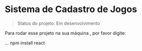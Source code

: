 <h1>Sistema de Cadastro de Jogos </h1>

> Status do projeto: Em desenvolvimento

Para rodar esse projeto na sua máquina , por favor digite:

...
npm install react
